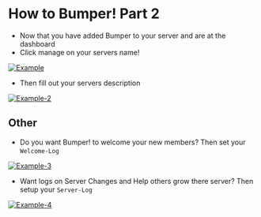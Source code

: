 # How to Bumper! Part 2

- Now that you have added Bumper to your server and are at the dashboard
- Click manage on your servers name!

[![Example](https://tea.wheres-my-ta.co/iUyc2.png)](https://tea.wheres-my-ta.co/iUyc2.png)

- Then fill out your servers description

[![Example-2](https://tea.wheres-my-ta.co/7zWaQ.png)](https://tea.wheres-my-ta.co/7zWaQ.png)

## Other

- Do you want Bumper! to welcome your new members?
Then set your `Welcome-Log`

[![Example-3](https://tea.wheres-my-ta.co/lKPc4.png)](https://tea.wheres-my-ta.co/lKPc4.png)

- Want logs on Server Changes and Help others grow there server?
Then setup your `Server-Log`

[![Example-4](https://tea.wheres-my-ta.co/JBDZU.png)](https://tea.wheres-my-ta.co/JBDZU.png)
